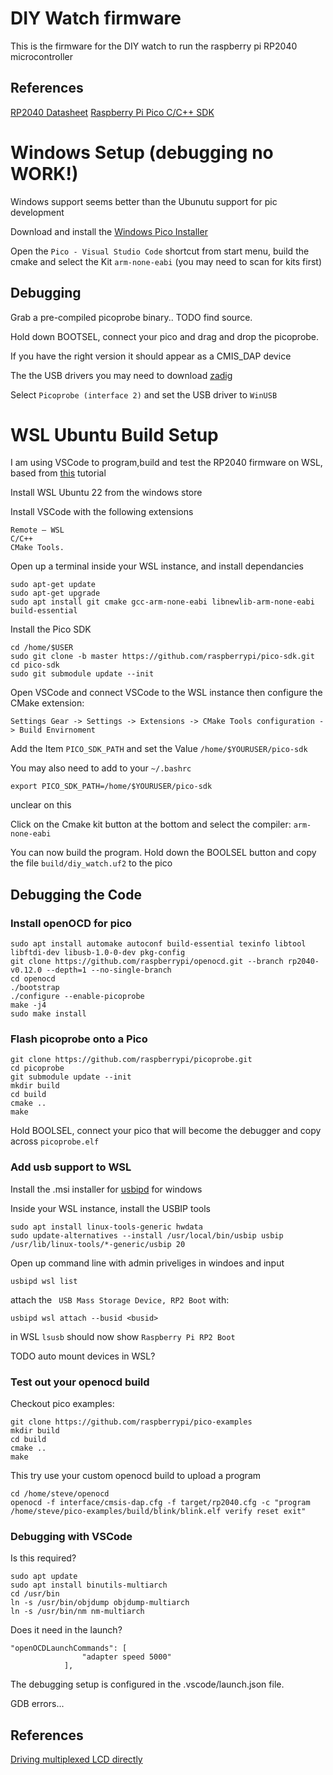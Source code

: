 # DIY Watch firmware

This is the firmware for the DIY watch to run the raspberry pi RP2040 microcontroller

## References

[RP2040 Datasheet](https://datasheets.raspberrypi.com/rp2040/rp2040-datasheet.pdf)
[Raspberry Pi Pico C/C++ SDK](https://datasheets.raspberrypi.com/pico/raspberry-pi-pico-c-sdk.pdf)


# Windows Setup (debugging no WORK!)

Windows support seems better than the Ubunutu support for pic development

Download and install the [Windows Pico Installer](https://www.raspberrypi.com/news/raspberry-pi-pico-windows-installer/)

Open the `Pico - Visual Studio Code` shortcut from start menu, build the cmake and select the Kit `arm-none-eabi` (you may need to scan for kits first)

## Debugging

Grab a pre-compiled picoprobe binary.. TODO find source.

Hold down BOOTSEL, connect your pico and drag and drop the picoprobe.

If you have the right version it should appear as a CMIS_DAP device

The the USB drivers you may need to download [zadig](https://zadig.akeo.ie/)

Select `Picoprobe (interface 2)` and set the USB driver to `WinUSB`
 
# WSL Ubuntu Build Setup

I am using VSCode to program,build and test the RP2040 firmware on WSL, based from [this](https://paulbupejr.com/raspberry-pi-pico-windows-development/) tutorial

Install WSL Ubuntu 22 from the windows store

Install VSCode with the following extensions
```
Remote – WSL
C/C++
CMake Tools. 
```

Open up a terminal inside your WSL instance, and install dependancies
```
sudo apt-get update
sudo apt-get upgrade
sudo apt install git cmake gcc-arm-none-eabi libnewlib-arm-none-eabi build-essential
```

Install the Pico SDK

```
cd /home/$USER
sudo git clone -b master https://github.com/raspberrypi/pico-sdk.git
cd pico-sdk
sudo git submodule update --init
```

Open VSCode and connect VSCode to the WSL instance then configure the CMake extension:
```
Settings Gear -> Settings -> Extensions -> CMake Tools configuration -> Build Envirnoment
```
Add the Item `PICO_SDK_PATH` and set the Value `/home/$YOURUSER/pico-sdk`

You may also need to add to your `~/.bashrc`
```
export PICO_SDK_PATH=/home/$YOURUSER/pico-sdk
```
unclear on this

Click on the Cmake kit button at the bottom and select the compiler: `arm-none-eabi`

You can now build the program. Hold down the BOOLSEL button and copy the file `build/diy_watch.uf2` to the pico

## Debugging the Code

### Install openOCD for pico

```
sudo apt install automake autoconf build-essential texinfo libtool libftdi-dev libusb-1.0-0-dev pkg-config
git clone https://github.com/raspberrypi/openocd.git --branch rp2040-v0.12.0 --depth=1 --no-single-branch
cd openocd
./bootstrap
./configure --enable-picoprobe
make -j4
sudo make install
```

### Flash picoprobe onto a Pico

```
git clone https://github.com/raspberrypi/picoprobe.git
cd picoprobe
git submodule update --init
mkdir build
cd build
cmake ..
make
```

Hold BOOLSEL, connect your pico that will become the debugger and copy across `picoprobe.elf`

### Add usb support to WSL

Install the .msi installer for [usbipd](https://github.com/dorssel/usbipd-win/releases) for windows 

Inside your WSL instance, install the USBIP tools
```
sudo apt install linux-tools-generic hwdata
sudo update-alternatives --install /usr/local/bin/usbip usbip /usr/lib/linux-tools/*-generic/usbip 20
```

Open up command line with admin priveliges in windoes and input
```
usbipd wsl list
```
attach the ` USB Mass Storage Device, RP2 Boot` with:
```
usbipd wsl attach --busid <busid>
```
in WSL `lsusb` should now show `Raspberry Pi RP2 Boot`

TODO auto mount devices in WSL?

### Test out your openocd build

Checkout pico examples:
```
git clone https://github.com/raspberrypi/pico-examples
mkdir build
cd build
cmake ..
make
```
This try use your custom openocd build to upload a program
```
cd /home/steve/openocd
openocd -f interface/cmsis-dap.cfg -f target/rp2040.cfg -c "program /home/steve/pico-examples/build/blink/blink.elf verify reset exit"
```

### Debugging with VSCode

Is this required?
```
sudo apt update
sudo apt install binutils-multiarch
cd /usr/bin
ln -s /usr/bin/objdump objdump-multiarch
ln -s /usr/bin/nm nm-multiarch 
```

Does it need in the launch?
```
"openOCDLaunchCommands": [
                "adapter speed 5000"
            ],
```

The debugging setup is configured in the .vscode/launch.json file.

GDB errors...

## References

[Driving multiplexed LCD directly](https://ww1.microchip.com/downloads/en/Appnotes/doc8103.pdf)